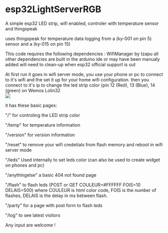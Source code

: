# esp32LightServerRGB

A simple esp32 LED strip, wifi enabled, controler with temperature sensor and thingspeak


uses thingspeak for temperature data logging from a (ky-001 on pin 5) sensor and a (ky-015 on pin 15)


This code requires the following dependencies :
WifiManager by tzapu
all other dependencies are built in the arduino ide
or may have been manualy added will need to clean-up when esp32 official support is out


At first run it goes in wifi server mode, you use your phone or pc to connect to it's wifi
and the set it up for your home wifi configuration. then you connect to it's ip to 
change the led strip color (pin 12 (Red), 13 (Blue), 14 (green) on Wemos Lolin32 <br><img src="https://img1.banggood.com/thumb/view/oaupload/banggood/images/2A/7E/7c9a8c11-4420-4946-a25b-bf6994016020.jpg" />


it has these basic pages:

"/" for controling the LED strip color

"/temp" for temperature information

"/version" for version information

"/reset" to remove your wifi credetials from flash memory and reboot in wifi server mode

"/leds" Used internally to set leds color (can also be used to create widget on phones and pc)

"/anythingelse" a basic 404 not found page

"/flash" to flash leds (POST or GET COULEUR=#FFFFFF FOIS=10 DELAIS=500)
  where COULEUR is html color code, FOIS is the number of flashes, DELAIS is the delay in ms between flash.
  
"/party" for a page with post form to flash leds
 
"/log" to see latest visitors


Any input are welcome !
